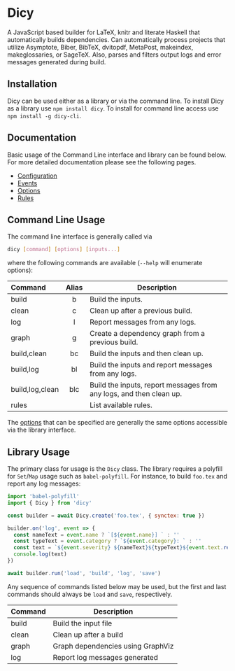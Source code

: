 # Dicy

A JavaScript based builder for LaTeX, knitr and literate Haskell that
automatically builds dependencies. Can automatically process projects that
utilize Asymptote, Biber, BibTeX, dvitopdf, MetaPost, makeindex, makeglossaries,
or SageTeX. Also, parses and filters output logs and error messages generated
during build.

## Installation

Dicy can be used either as a library or via the command line. To install
Dicy as a library use `npm install dicy`. To install for command line
access use `npm install -g dicy-cli`.

## Documentation

Basic usage of the Command Line interface and library can be found below. For
more detailed documentation please see the following pages.

-   [Configuration][configuration]
-   [Events][events]
-   [Options][options]
-   [Rules][rules]

## Command Line Usage

The command line interface is generally called via

```bash
dicy [command] [options] [inputs...]
```

where the following commands are available (`--help` will enumerate options):

| Command         | Alias | Description                                                         |
|:----------------|:-----:|---------------------------------------------------------------------|
| build           | b     | Build the inputs.                                                   |
| clean           | c     | Clean up after a previous build.                                    |
| log             | l     | Report messages from any logs.                                      |
| graph           | g     | Create a dependency graph from a previous build.                    |
| build,clean     | bc    | Build the inputs and then clean up.                                 |
| build,log       | bl    | Build the inputs and report messages from any logs.                 |
| build,log,clean | blc   | Build the inputs, report messages from any logs, and then clean up. |
| rules           |       | List available rules.                                               |

The [options][] that can be specified are generally the same options accessible
via the library interface.

## Library Usage

The primary class for usage is the `Dicy` class. The library requires a
polyfill for `Set`/`Map` usage such as `babel-polyfill`. For instance, to build
`foo.tex` and report any log messages:

```javascript
import 'babel-polyfill'
import { Dicy } from 'dicy'

const builder = await Dicy.create('foo.tex', { synctex: true })

builder.on('log', event => {
  const nameText = event.name ? `[${event.name}] ` : ''
  const typeText = event.category ? `${event.category}: ` : ''
  const text = `${event.severity} ${nameText}${typeText}${event.text.replace('\n', ' ')}`
  console.log(text)
})

await builder.run('load', 'build', 'log', 'save')
```

Any sequence of commands listed below may be used, but the first and last commands should
always be `load` and `save`, respectively.

| Command | Description                       |
|---------|-----------------------------------|
| build   | Build the input file              |
| clean   | Clean up after a build            |
| graph   | Graph dependencies using GraphViz |
| log     | Report log messages generated     |

[events]: events
[options]: options
[configuration]: configuration
[rules]: rules

